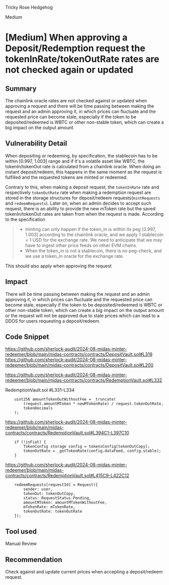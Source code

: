 Tricky Rose Hedgehog

Medium

# [Medium] When approving a Deposit/Redemption request the tokenInRate/tokenOutRate rates are not checked again or updated

## Summary

The chainlink oracle rates are not checked against or updated when approving a request and there will be time passing between making the request and an admin approving it, in which prices can fluctuate and the requested price can become stale, especially if the token to be deposited/redeemed is WBTC or other non-stable token, which can create a big impact on the output amount. 

## Vulnerability Detail

When depositing or redeeming, by specification, the stablecoin has to be within [0.997, 1.003] range and if it's a volatile asset like WBTC, the tokenIn/tokenOut rate is calculated from a chainlink oracle.
When doing an instant deposit/redeem, this happens in the same moment as the request is fulfilled and the requested tokens are minted or redeemed.

Contrary to this, when making a deposit request, the `tokenInRate` rate and respectively `tokenOutRate` rate when making a redemption request are stored in the storage structures for deposit/redeem requests(`mintRequests` and `redeemRequests`). Later on, when an admin decides to accept such request, there is an ability to provide the new mToken rate but the saved tokenIn/tokenOut rates are taken from when the request is made. According to the specification 

> - minting can only happen if the token_in is within its peg [0.997, 1.003] according to the chainlink oracle, and we apply 1 stablecoin = 1 USD for the exchange rate. We need to anticipate that we may have to ingest other price feeds on other EVM chains.
> - When the token_in is not a stablecoin, there is no peg-check, and we use a token_in oracle for the exchange rate.

This should also apply when approving the request

## Impact

There will be time passing between making the request and an admin approving it, in which prices can fluctuate and the requested price can become stale, especially if the token to be deposited/redeemed is WBTC or other non-stable token, which can create a big impact on the output amount or the request will not be approved due to stale prices which can lead to a DDOS for users requesting a deposit/redeem.

## Code Snippet

https://github.com/sherlock-audit/2024-08-midas-minter-redeemer/blob/main/midas-contracts/contracts/DepositVault.sol#L319
https://github.com/sherlock-audit/2024-08-midas-minter-redeemer/blob/main/midas-contracts/contracts/DepositVault.sol#L200

https://github.com/sherlock-audit/2024-08-midas-minter-redeemer/blob/main/midas-contracts/contracts/RedemptionVault.sol#L332

RedemptionVault.sol #L331-L334

```solidity
    uint256 amountTokenOutWithoutFee = _truncate(
        (request.amountMToken * newMTokenRate) / request.tokenOutRate,
        tokenDecimals
    );
```

https://github.com/sherlock-audit/2024-08-midas-minter-redeemer/blob/main/midas-contracts/contracts/RedemptionVault.sol#L394C1-L397C10

```solidity
	if (!isFiat) {
        TokenConfig storage config = tokensConfig[tokenOutCopy];
        tokenOutRate = _getTokenRate(config.dataFeed, config.stable);
    }
```
https://github.com/sherlock-audit/2024-08-midas-minter-redeemer/blob/main/midas-contracts/contracts/RedemptionVault.sol#L415C9-L422C12

```solidity
	redeemRequests[requestId] = Request({
	    sender: user,
	    tokenOut: tokenOutCopy,
	    status: RequestStatus.Pending,
	    amountMToken: amountMTokenWithoutFee,
	    mTokenRate: mTokenRate,
	    tokenOutRate: tokenOutRate
	});
```

## Tool used

Manual Review

## Recommendation
Check against and update current prices when accepting a deposit/redeem request.